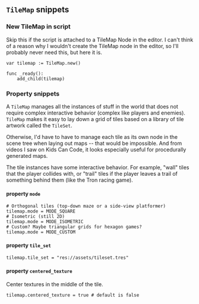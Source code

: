 ## `TileMap` snippets

### New TileMap in script

Skip this if the script is attached to a TileMap Node in the
editor. I can't think of a reason why I wouldn't create the
TileMap node in the editor, so I'll probably never need this, but
here it is.

```gdscript NOT TESTED
var tilemap := TileMap.new()

func _ready():
    add_child(tilemap)
```

### Property snippets

A `TileMap` manages all the instances of stuff in the world that
does not require complex interactive behavior (complex like
players and enemies). `TileMap` makes it easy to lay down a grid
of tiles based on a library of tile artwork called the `TileSet`.

Otherwise, I'd have to have to manage each tile as its own node
in the scene tree when laying out maps -- that would be
impossible. And from videos I saw on Kids Can Code, it looks
especially useful for procedurally generated maps.

The tile instances have some interactive behavior. For example,
"wall" tiles that the player collides with, or "trail" tiles if
the player leaves a trail of something behind them (like the Tron
racing game).

#### property `mode`

```gdscript NOT TESTED
# Orthogonal tiles (top-down maze or a side-view platformer)
tilemap.mode = MODE_SQUARE
# Isometric (still 2D)
tilemap.mode = MODE_ISOMETRIC
# Custom? Maybe triangular grids for hexagon games?
tilemap.mode = MODE_CUSTOM
```

#### property `tile_set`

```gdscript NOT TESTED
tilemap.tile_set = "res://assets/tileset.tres"
```

#### property `centered_texture`

Center textures in the middle of the tile.

```gdscript NOT TESTED
tilemap.centered_texture = true # default is false
```


